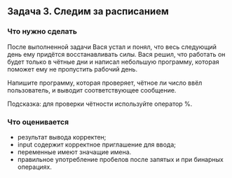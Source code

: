 ## Задача 3. Следим за расписанием
### Что нужно сделать

После выполненной задачи Вася устал и понял, что весь следующий день ему придётся восстанавливать силы. Вася решил, что работать он будет только в чётные дни и написал небольшую программу, которая поможет ему не пропустить рабочий день.

Напишите программу, которая проверяет, чётное ли число ввёл пользователь, и выводит соответствующее сообщение. 

Подсказка: для проверки чётности используйте оператор %.

### Что оценивается
- результат вывода корректен;
- input содержит корректное приглашение для ввода;
- переменные имеют значащие имена.
- правильное употребление пробелов после запятых и при бинарных операциях.